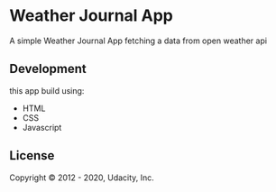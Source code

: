 
# Weather Journal App

A simple Weather Journal App fetching a data from open weather api

## Development 

this app build using:
* HTML
* CSS
* Javascript

## License

Copyright © 2012 - 2020, Udacity, Inc.